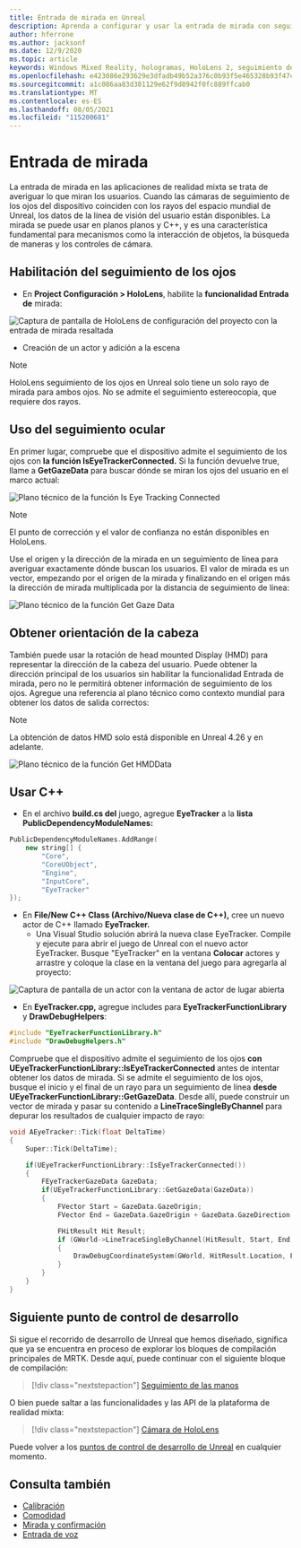 ```yaml
---
title: Entrada de mirada en Unreal
description: Aprenda a configurar y usar la entrada de mirada con seguimiento ocular y orientación de la cabeza para HoloLens aplicaciones en Unreal.
author: hferrone
ms.author: jacksonf
ms.date: 12/9/2020
ms.topic: article
keywords: Windows Mixed Reality, hologramas, HoloLens 2, seguimiento de los ojos, entrada de mirada, pantalla montada en la cabeza, motor de Unreal, casco de realidad mixta, casco de realidad mixta de Windows, casco de realidad virtual
ms.openlocfilehash: e423086e293629e3dfadb49b52a376c0b93f5e465328b93f47c2f1e3e0790b63
ms.sourcegitcommit: a1c086aa83d381129e62f9d8942f0fc889ffcab0
ms.translationtype: MT
ms.contentlocale: es-ES
ms.lasthandoff: 08/05/2021
ms.locfileid: "115200681"
---
```

# <a name="gaze-input"></a>Entrada de mirada

La entrada de mirada en las aplicaciones de realidad mixta se trata de averiguar lo que miran los usuarios. Cuando las cámaras de seguimiento de los ojos del dispositivo coinciden con los rayos del espacio mundial de Unreal, los datos de la línea de visión del usuario están disponibles. La mirada se puede usar en planos planos y C++, y es una característica fundamental para mecanismos como la interacción de objetos, la búsqueda de maneras y los controles de cámara.

## <a name="enabling-eye-tracking"></a>Habilitación del seguimiento de los ojos

- En **Project Configuración > HoloLens**, habilite la **funcionalidad Entrada de** mirada:

![Captura de pantalla de HoloLens de configuración del proyecto con la entrada de mirada resaltada](images/unreal-gaze-img-01.png)

- Creación de un actor y adición a la escena

> [!NOTE]
> HoloLens seguimiento de los ojos en Unreal solo tiene un solo rayo de mirada para ambos ojos. No se admite el seguimiento estereocopia, que requiere dos rayos.

## <a name="using-eye-tracking"></a>Uso del seguimiento ocular

En primer lugar, compruebe que el dispositivo admite el seguimiento de los ojos con **la función IsEyeTrackerConnected.**  Si la función devuelve true, llame a **GetGazeData** para buscar dónde se miran los ojos del usuario en el marco actual:

![Plano técnico de la función Is Eye Tracking Connected](images/unreal-gaze-img-02.png)

> [!NOTE]
> El punto de corrección y el valor de confianza no están disponibles en HoloLens.

Use el origen y la dirección de la mirada en un seguimiento de línea para averiguar exactamente dónde buscan los usuarios.  El valor de mirada es un vector, empezando por el origen de la mirada y finalizando en el origen más la dirección de mirada multiplicada por la distancia de seguimiento de línea:

![Plano técnico de la función Get Gaze Data](images/unreal-gaze-img-03.png)

## <a name="getting-head-orientation"></a>Obtener orientación de la cabeza

También puede usar la rotación de head mounted Display (HMD) para representar la dirección de la cabeza del usuario. Puede obtener la dirección principal de los usuarios sin habilitar la funcionalidad Entrada de mirada, pero no le permitirá obtener información de seguimiento de los ojos.  Agregue una referencia al plano técnico como contexto mundial para obtener los datos de salida correctos:

> [!NOTE]
> La obtención de datos HMD solo está disponible en Unreal 4.26 y en adelante.

![Plano técnico de la función Get HMDData](images/unreal-gaze-img-04.png)

## <a name="using-c"></a>Usar C++

- En el archivo **build.cs del** juego, agregue **EyeTracker** a la **lista PublicDependencyModuleNames:**

```cpp
PublicDependencyModuleNames.AddRange(
    new string[] {
        "Core",
        "CoreUObject",
        "Engine",
        "InputCore",
        "EyeTracker"
});
```

- En **File/New C++ Class (Archivo/Nueva clase de C++),** cree un nuevo actor de C++ llamado **EyeTracker.**
    - Una Visual Studio solución abrirá la nueva clase EyeTracker. Compile y ejecute para abrir el juego de Unreal con el nuevo actor EyeTracker.  Busque "EyeTracker" en la ventana **Colocar** actores y arrastre y coloque la clase en la ventana del juego para agregarla al proyecto:

![Captura de pantalla de un actor con la ventana de actor de lugar abierta](images/unreal-gaze-img-06.png)

- En **EyeTracker.cpp,** agregue includes para **EyeTrackerFunctionLibrary** y **DrawDebugHelpers**:

```cpp
#include "EyeTrackerFunctionLibrary.h"
#include "DrawDebugHelpers.h"
```

Compruebe que el dispositivo admite el seguimiento de los ojos **con UEyeTrackerFunctionLibrary::IsEyeTrackerConnected** antes de intentar obtener los datos de mirada.  Si se admite el seguimiento de los ojos, busque el inicio y el final de un rayo para un seguimiento de línea **desde UEyeTrackerFunctionLibrary::GetGazeData**. Desde allí, puede construir un vector de mirada y pasar su contenido a **LineTraceSingleByChannel** para depurar los resultados de cualquier impacto de rayo:

```cpp
void AEyeTracker::Tick(float DeltaTime)
{
    Super::Tick(DeltaTime);

    if(UEyeTrackerFunctionLibrary::IsEyeTrackerConnected())
    {
        FEyeTrackerGazeData GazeData;
        if(UEyeTrackerFunctionLibrary::GetGazeData(GazeData))
        {
            FVector Start = GazeData.GazeOrigin;
            FVector End = GazeData.GazeOrigin + GazeData.GazeDirection * 100;

            FHitResult Hit Result;
            if (GWorld->LineTraceSingleByChannel(HitResult, Start, End, ECollisionChannel::ECC_Visiblity))
            {
                DrawDebugCoordinateSystem(GWorld, HitResult.Location, FQuat::Identity.Rotator(), 10);
            }
        }
    }
}
```

## <a name="next-development-checkpoint"></a>Siguiente punto de control de desarrollo

Si sigue el recorrido de desarrollo de Unreal que hemos diseñado, significa que ya se encuentra en proceso de explorar los bloques de compilación principales de MRTK. Desde aquí, puede continuar con el siguiente bloque de compilación:

> [!div class="nextstepaction"]
> [Seguimiento de las manos](unreal-hand-tracking.md)

O bien puede saltar a las funcionalidades y las API de la plataforma de realidad mixta:

> [!div class="nextstepaction"]
> [Cámara de HoloLens](unreal-hololens-camera.md)

Puede volver a los [puntos de control de desarrollo de Unreal](unreal-development-overview.md#2-core-building-blocks) en cualquier momento.

## <a name="see-also"></a>Consulta también
* [Calibración](/hololens/hololens-calibration)
* [Comodidad](../../design/comfort.md)
* [Mirada y confirmación](../../design/gaze-and-commit.md)
* [Entrada de voz](../../out-of-scope/voice-design.md)